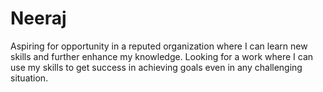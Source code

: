 # Neeraj
Aspiring for opportunity in a reputed organization where I can learn new skills and further enhance my knowledge. Looking for a work where I can use my skills to get success in achieving goals even in any challenging situation.
